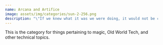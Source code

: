 ```yaml
---
name: Arcana and Artifice
image: assets/img/categories/sun-2-256.png
description: "\"If we knew what it was we were doing, it would not be called research, would it?\""
---
```


This is the category for things pertaining to magic, Old World Tech, and other technical topics.